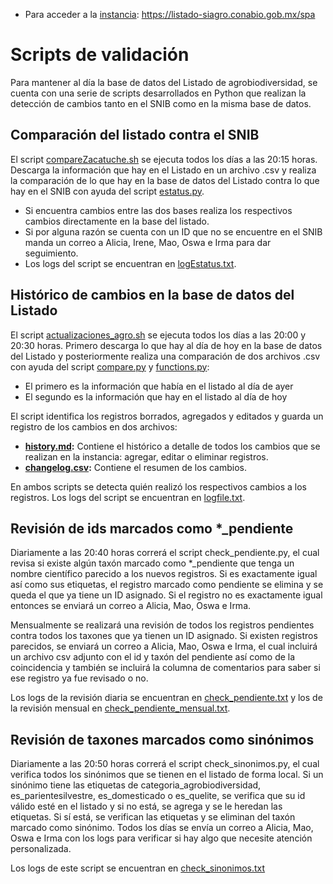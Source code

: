 * Para acceder a la [instancia](https://listado-siagro.conabio.gob.mx/spa): https://listado-siagro.conabio.gob.mx/spa

# Scripts de validación

Para mantener al día la base de datos del Listado de agrobiodiversidad, se cuenta con una serie de scripts desarrollados en Python que realizan la detección de cambios tanto en el SNIB como en la misma base de datos. 

## Comparación del listado contra el SNIB
El script [compareZacatuche.sh](https://github.com/CONABIO/catalogo-agrobiodiversidad/blob/main/scripts/compareZacatuche.sh) se ejecuta todos los días a las 20:15 horas. Descarga la información que hay en el Listado en un archivo .csv y realiza la comparación de lo que hay en la base de datos del Listado contra lo que hay en el SNIB con ayuda del script [estatus.py](https://github.com/CONABIO/catalogo-agrobiodiversidad/blob/main/scripts/estatus.py).
* Si encuentra cambios entre las dos bases realiza los respectivos cambios directamente en la base del listado.
* Si por alguna razón se cuenta con un ID que no se encuentre en el SNIB manda un correo a Alicia, Irene, Mao, Oswa e Irma para dar seguimiento.
* Los logs del script se encuentran en [logEstatus.txt](https://github.com/CONABIO/catalogo-agrobiodiversidad/blob/main/scripts/logEstatus.txt).

## Histórico de cambios en la base de datos del Listado
El script [actualizaciones_agro.sh](https://github.com/CONABIO/catalogo-agrobiodiversidad/blob/main/scripts/actualizaciones_agro.sh) se ejecuta todos los días a las 20:00 y 20:30 horas. Primero descarga lo que hay al día de hoy en la base de datos del Listado y posteriormente realiza una comparación de dos archivos .csv con ayuda del script [compare.py](https://github.com/CONABIO/catalogo-agrobiodiversidad/blob/main/scripts/compare.py) y [functions.py](https://github.com/CONABIO/catalogo-agrobiodiversidad/blob/main/scripts/functions.py):
* El primero es la información que había en el listado al día de ayer
* El segundo es la información que hay en el listado al día de hoy

El script identifica los registros borrados, agregados y editados y guarda un registro de los cambios en dos archivos:
* **[history.md](https://github.com/CONABIO/catalogo-agrobiodiversidad/blob/main/history.md):**
  Contiene el histórico a detalle de todos los cambios que se realizan en la instancia: agregar, editar o eliminar registros.
* **[changelog.csv](https://github.com/CONABIO/catalogo-agrobiodiversidad/blob/main/changelog.md):**
  Contiene el resumen de los cambios.

En ambos scripts se detecta quién realizó los respectivos cambios a los registros.
Los logs del script se encuentran en [logfile.txt](https://github.com/CONABIO/catalogo-agrobiodiversidad/blob/main/scripts/logfile.txt).

## Revisión de ids marcados como \*\_pendiente

Diariamente a las 20:40 horas correrá el script check_pendiente.py, el cual revisa si existe algún taxón marcado como \*\_pendiente que tenga un nombre científico parecido a los nuevos registros. Si es exactamente igual así como sus etiquetas, el registro marcado como pendiente se elimina y se queda el que ya tiene un ID asignado. Si el registro no es exactamente igual entonces se enviará un correo a Alicia, Mao, Oswa e Irma.

Mensualmente se realizará una revisión de todos los registros pendientes contra todos los taxones que ya tienen un ID asignado. Si existen registros parecidos, se enviará un correo a Alicia, Mao, Oswa e Irma, el cual incluirá un archivo csv adjunto con el id y taxón del pendiente así como de la coincidencia y también se incluirá la columna de comentarios para saber si ese registro ya fue revisado o no.

Los logs de la revisión diaria se encuentran en [check_pendiente.txt](https://github.com/CONABIO/catalogo-agrobiodiversidad/blob/main/scripts/check_pendiente.txt) y los de la revisión mensual en [check_pendiente_mensual.txt](https://github.com/CONABIO/catalogo-agrobiodiversidad/blob/main/scripts/check_pendiente_mensual.txt).

## Revisión de taxones marcados como sinónimos

Diariamente a las 20:50 horas correrá el script check_sinonimos.py, el cual verifica todos los sinónimos que se tienen en el listado de forma local. Si un sinónimo tiene las etiquetas de categoria_agrobiodiversidad, es_parientesilvestre, es_domesticado o es_quelite, se verifica que su id válido esté en el listado y si no está, se agrega y se le heredan las etiquetas. Si sí está, se verifican las etiquetas y se eliminan del taxón marcado como sinónimo. Todos los días se envía un correo a Alicia, Mao, Oswa e Irma con los logs para verificar si hay algo que necesite atención personalizada.

Los logs de este script se encuentran en [check_sinonimos.txt](https://github.com/CONABIO/catalogo-agrobiodiversidad/blob/main/scripts/check_sinonimos.txt)